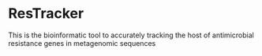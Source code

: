 # ResTracker

This is the bioinformatic tool to accurately tracking the host of antimicrobial resistance genes in metagenomic sequences
